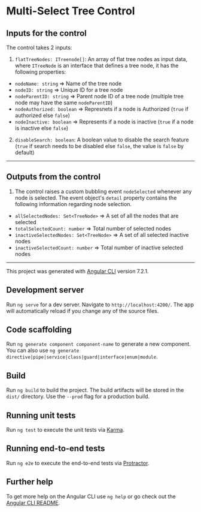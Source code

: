 # Multi-Select Tree Control

## Inputs for the control

The control takes 2 inputs:

1.  `flatTreeNodes: ITreenode[]`: An array of flat tree nodes as input data, where `ITreeNode` is an interface that defines a tree node, it has the following properties:

- `nodeName: string` => Name of the tree node
- `nodeID: string` => Unique ID for a tree node
- `nodeParentID: string` => Parent node ID of a tree node (multiple tree node may have the same `nodeParentID`)
- `nodeAuthorized: boolean` => Represnets if a node is Authorized (`true` if authorized else `false`)
- `nodeInactive: boolean` => Represents if a node is inactive (`true` if a node is inactive else `false`)

2.  `disableSearch: boolean`: A boolean value to disable the search feature (`true` if search needs to be disabled else `false`, the value is `false` by default)

---

## Outputs from the control

1.  The control raises a custom bubbling event `nodeSelected` whenever any node is selected.
    The event object's `detail` property contains the following information regarding node selection.

- `allSelectedNodes: Set<TreeNode>` => A set of all the nodes that are selected
- `totalSelectedCount: number` => Total number of selected nodes
- `inactiveSelectedNodes: Set<TreeNode>` => A set of all selected inactive nodes
- `inactiveSelectedCount: number` => Total number of inactive selected nodes

---

This project was generated with [Angular CLI](https://github.com/angular/angular-cli) version 7.2.1.

## Development server

Run `ng serve` for a dev server. Navigate to `http://localhost:4200/`. The app will automatically reload if you change any of the source files.

## Code scaffolding

Run `ng generate component component-name` to generate a new component. You can also use `ng generate directive|pipe|service|class|guard|interface|enum|module`.

## Build

Run `ng build` to build the project. The build artifacts will be stored in the `dist/` directory. Use the `--prod` flag for a production build.

## Running unit tests

Run `ng test` to execute the unit tests via [Karma](https://karma-runner.github.io).

## Running end-to-end tests

Run `ng e2e` to execute the end-to-end tests via [Protractor](http://www.protractortest.org/).

## Further help

To get more help on the Angular CLI use `ng help` or go check out the [Angular CLI README](https://github.com/angular/angular-cli/blob/master/README.md).
